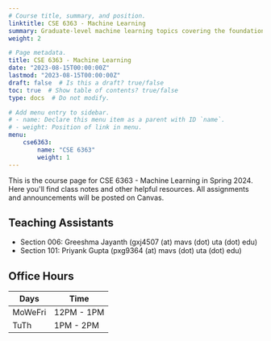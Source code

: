 ```yaml
---
# Course title, summary, and position.
linktitle: CSE 6363 - Machine Learning
summary: Graduate-level machine learning topics covering the foundations up to modern publications.
weight: 2

# Page metadata.
title: CSE 6363 - Machine Learning
date: "2023-08-15T00:00:00Z"
lastmod: "2023-08-15T00:00:00Z"
draft: false  # Is this a draft? true/false
toc: true  # Show table of contents? true/false
type: docs  # Do not modify.

# Add menu entry to sidebar.
# - name: Declare this menu item as a parent with ID `name`.
# - weight: Position of link in menu.
menu:
    cse6363:
        name: "CSE 6363"
        weight: 1
---
```


This is the course page for CSE 6363 - Machine Learning in Spring 2024. Here you'll find class notes and other helpful resources. All assignments and announcements will be posted on Canvas.

## Teaching Assistants

- Section 006: Greeshma Jayanth (gxj4507 (at) mavs (dot) uta (dot) edu)
- Section 101: Priyank Gupta (pxg9364 (at) mavs (dot) uta (dot) edu)

## Office Hours

| Days    | Time       |
| ------- | ---------- |
| MoWeFri | 12PM - 1PM |
| TuTh    | 1PM - 2PM  |